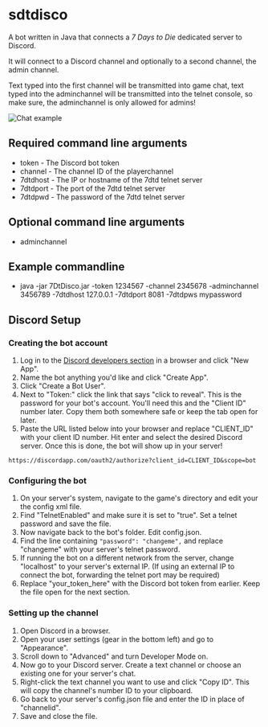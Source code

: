 # sdtdisco

A bot written in Java that connects a *7 Days to Die* dedicated server to Discord.

It will connect to a Discord channel and optionally to a second channel, the admin channel.

Text typed into the first channel will be transmitted into game chat, text typed into the adminchannel will be transmitted into the telnet console, so make sure, the adminchannel is only allowed for admins!

![Chat example](https://www.oldworld.de/_img/7dtdbotchat.png "Chat example")

## Required command line arguments
* token - The Discord bot token 
* channel - The channel ID of the playerchannel
* 7dtdhost - The IP or hostname of the 7dtd telnet server
* 7dtdport - The port of the 7dtd telnet server
* 7dtdpwd - The password of the 7dtd telnet server

## Optional command line arguments
* adminchannel

## Example commandline
* java -jar 7DtDisco.jar -token 1234567 -channel 2345678 -adminchannel 3456789 -7dtdhost 127.0.0.1 -7dtdport 8081 -7dtdpws mypassword


## Discord Setup

### Creating the bot account
1. Log in to the [Discord developers section](https://discordapp.com/developers/applications/me) in a browser and click "New App".
2. Name the bot anything you'd like and click "Create App".
3. Click "Create a Bot User".
4. Next to "Token:" click the link that says "click to reveal". This is the password for your bot's account. You'll need this and the "Client ID" number later. Copy them both somewhere safe or keep the tab open for later.
5. Paste the URL listed below into your browser and replace "CLIENT_ID" with your client ID number. Hit enter and select the desired Discord server. Once this is done, the bot will show up in your server!

`https://discordapp.com/oauth2/authorize?client_id=CLIENT_ID&scope=bot`

### Configuring the bot
1. On your server's system, navigate to the game's directory and edit your the config xml file.
2. Find "TelnetEnabled" and make sure it is set to "true". Set a telnet password and save the file.
3. Now navigate back to the bot's folder. Edit config.json.
4. Find the line containing `"password": "changeme",` and replace "changeme" with your server's telnet password.
5. If running the bot on a different network from the server, change "localhost" to your server's external IP. (If using an external IP to connect the bot, forwarding the telnet port may be required)
6. Replace "your_token_here" with the Discord bot token from earlier.  Keep the file open for the next section.

### Setting up the channel
1. Open Discord in a browser.
2. Open your user settings (gear in the bottom left) and go to "Appearance".
3. Scroll down to "Advanced" and turn Developer Mode on.
4. Now go to your Discord server. Create a text channel or choose an existing one for your server's chat.
5. Right-click the text channel you want to use and click "Copy ID". This will copy the channel's number ID to your clipboard.
6. Go back to your server's config.json file and enter the ID in place of "channelid".
7. Save and close the file.
